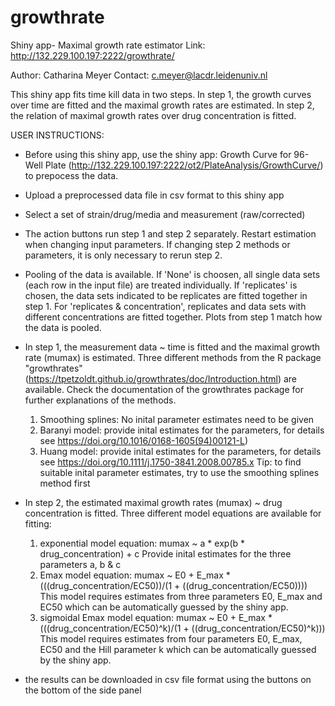 # growthrate

Shiny app- Maximal growth rate estimator 
Link: http://132.229.100.197:2222/growthrate/

Author: Catharina Meyer
Contact: c.meyer@lacdr.leidenuniv.nl

This shiny app fits time kill data in two steps. In step 1, the growth curves over time are fitted and the maximal growth rates are estimated. In step 2, the relation of maximal growth rates over drug concentration is fitted.

USER INSTRUCTIONS:

- Before using this shiny app, use the shiny app: Growth Curve for 96-Well Plate (http://132.229.100.197:2222/ot2/PlateAnalysis/GrowthCurve/) to prepocess the data.

- Upload a preprocessed data file in csv format to this shiny app

- Select a set of strain/drug/media and measurement (raw/corrected)

- The action buttons run step 1 and step 2 separately. Restart estimation when changing input parameters. If changing step 2 methods or parameters, it is only
 necessary to rerun step 2.
 
- Pooling of the data is available. If 'None' is choosen, all single data sets (each row in the input file) are treated individually. If 'replicates' is chosen, the data sets indicated to be replicates are fitted together in step 1. For 'replicates & concentration', replicates and data sets with different concentrations are fitted together. Plots from step 1 match how the data is pooled.

- In step 1, the measurement data ~ time is fitted and the maximal growth rate (mumax) is estimated. Three different methods from the R package "growthrates" (https://tpetzoldt.github.io/growthrates/doc/Introduction.html) are available. Check the documentation of the growthrates package for further explanations of the methods.
	1) Smoothing splines: No inital parameter estimates need to be given
	2) Baranyi model: provide inital estimates for the parameters, for details see https://doi.org/10.1016/0168-1605(94)00121-L)
	3) Huang model: provide inital estimates for the parameters, for details see https://doi.org/10.1111/j.1750-3841.2008.00785.x
	Tip: to find suitable inital parameter estimates, try to use the smoothing splines method first
	
- In step 2, the estimated maximal growth rates (mumax) ~ drug concentration is fitted. Three different model equations are available for fitting:
	1) exponential model equation: mumax ~ a * exp(b * drug_concentration) + c
	   Provide inital estimates for the three parameters a, b & c
	2) Emax model equation: mumax ~ E0 + E_max * (((drug_concentration/EC50))/(1 + ((drug_concentration/EC50))))
	   This model requires estimates from three parameters E0, E_max and EC50 which can be automatically guessed by the shiny app.
	3) sigmoidal Emax model equation: mumax ~ E0 + E_max * (((drug_concentration/EC50)^k)/(1 + ((drug_concentration/EC50)^k)))
	   This model requires estimates from four parameters E0, E_max, EC50 and the Hill parameter k which can be automatically guessed by the shiny app.

- the results can be downloaded in csv file format using the buttons on the bottom of the side panel




	

